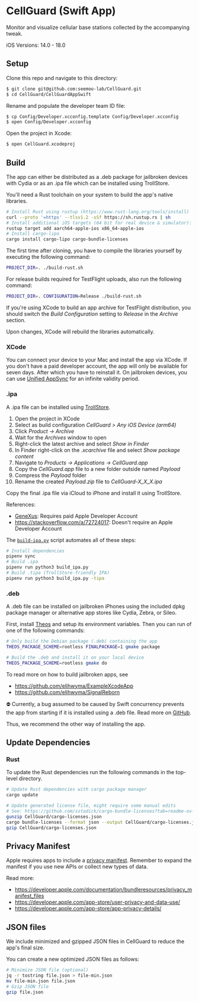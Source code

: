 # CellGuard (Swift App)

Monitor and visualize cellular base stations collected by the accompanying tweak.

iOS Versions: 14.0 - 18.0

## Setup

Clone this repo and navigate to this directory:
```sh
$ git clone git@github.com:seemoo-lab/CellGuard.git
$ cd CellGuard/CellGuardAppSwift
```

Rename and populate the developer team ID file:
```sh
$ cp Config/Developer.xcconfig.template Config/Developer.xcconfig
$ open Config/Developer.xcconfig
```

Open the project in Xcode:
```sh
$ open CellGuard.xcodeproj
```

## Build
The app can either be distributed as a .deb package for jailbroken devices with Cydia or as an .ipa file which can be installed using TrollStore.

You'll need a Rust toolchain on your system to build the app's native libraries.
```sh
# Install Rust using rustup (https://www.rust-lang.org/tools/install)
curl --proto '=https' --tlsv1.2 -sSf https://sh.rustup.rs | sh
# Install additional iOS targets (64 bit for real device & simulator):
rustup target add aarch64-apple-ios x86_64-apple-ios
# Install cargo-lipo
cargo install cargo-lipo cargo-bundle-licenses
```

The first time after cloning, you have to compile the libraries yourself by executing the following command:
```sh
PROJECT_DIR=. ./build-rust.sh
```
For release builds required for TestFlight uploads, also run the following command:
```sh
PROJECT_DIR=. CONFIGURATION=Release ./build-rust.sh
```
If you're using XCode to build an app archive for TestFlight distribution, you should switch the *Build Configuration* setting to *Release* in the *Archive* section.

Upon changes, XCode will rebuild the libraries automatically.

### XCode

You can connect your device to your Mac and install the app via XCode.
If you don't have a paid developer account, the app will only be available for seven days.
After which you have to reinstall it.
On jailbroken devices, you can use [Unified AppSync](https://cydia.akemi.ai/?page/ai.akemi.appsyncunified) for an infinite validity period.

### .ipa

A .ipa file can be installed using [TrollStore](https://github.com/opa334/TrollStore).

1. Open the project in XCode
2. Select as build configuration *CellGuard > Any iOS Device (arm64)*
3. Click *Product -> Archive*
4. Wait for the *Archives* window to open
5. Right-click the latest archive and select *Show in Finder*
6. In Finder right-click on the *.xcarchive* file and select *Show package content*
7. Navigate to *Products -> Applications -> CellGuard.app*
8. Copy the *CellGuard.app* file to a new folder outside named *Payload*
9. Compress the *Payload* folder
10. Rename the created *Payload.zip* file to *CellGuard-X_X_X.ipa*

Copy the final .ipa file via iCloud to iPhone and install it using TrollStore.

References:
- [GeneXus](https://wiki.genexus.com/commwiki/servlet/wiki?34616,HowTo%3A+Create+an+.ipa+file+from+XCode): Requires paid Apple Developer Account
- https://stackoverflow.com/a/72724017: Doesn't require an Apple Developer Account

The [`build-ipa.py`](./build_ipa.py) script automates all of these steps:
```sh
# Install dependencies
pipenv sync
# Build .ipa 
pipenv run python3 build_ipa.py
# Build .tipa (TrollStore-friendly IPA)
pipenv run python3 build_ipa.py -tipa
```

### .deb

A .deb file can be installed on jailbroken iPhones using the included dpkg package manager or alternative app stores like Cydia, Zebra, or Sileo.

First, install [Theos](https://theos.dev/docs/) and setup its environment variables.
Then you can run of one of the following commands:

```bash
# Only build the Debian package (.deb) containing the app
THEOS_PACKAGE_SCHEME=rootless FINALPACKAGE=1 gmake package

# Build the .deb and install it on your local device
THEOS_PACKAGE_SCHEME=rootless gmake do
```

To read more on how to build jailbroken apps, see
- https://github.com/elihwyma/ExampleXcodeApp
- https://github.com/elihwyma/SignalReborn

⛔️ Currently, a bug assumed to be caused by Swift concurrency prevents the app from starting if it is installed using a .deb file. Read more on [GitHub](https://github.com/utmapp/UTM/issues/3628#issuecomment-1144471721).

Thus, we recommend the other way of installing the app.

## Update Dependencies

### Rust

To update the Rust dependencies run the following commands in the top-level directory.
```sh
# Update Rust dependencies with cargo package manager
cargo update

# Update generated license file, might require some manual edits
# See: https://github.com/sstadick/cargo-bundle-licenses?tab=readme-ov-file#usage
gunzip CellGuard/cargo-licenses.json
cargo bundle-licenses --format json --output CellGuard/cargo-licenses.json --previous CellGuard/cargo-licenses.json
gzip CellGuard/cargo-licenses.json
```

## Privacy Manifest

Apple requires apps to include a [privacy manifest](./PrivacyInfo.xcprivacy).
Remember to expand the manifest if you use new APIs or collect new types of data.

Read more:
- https://developer.apple.com/documentation/bundleresources/privacy_manifest_files
- https://developer.apple.com/app-store/user-privacy-and-data-use/
- https://developer.apple.com/app-store/app-privacy-details/

## JSON files

We include minimized and gzipped JSON files in CellGuard to reduce the app's final size.

You can create a new optimized JSON files as follows:
```sh
# Minimize JSON file (optional)
jq -r tostring file.json > file-min.json
mv file-min.json file.json
# Gzip JSON file 
gzip file.json
```